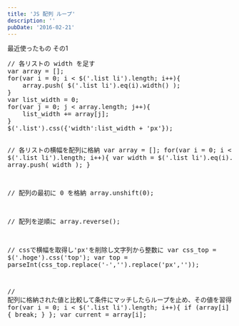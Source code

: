 ```yaml
---
title: 'JS 配列 ループ'
description: ''
pubDate: '2016-02-21'
---
```


<p>最近使ったもの その1</p>
<pre class="brush: jscript; title: ; notranslate" title="">// 各リストの width を足す
var array = [];
for(var i = 0; i &lt; $('.list li').length; i++){
	array.push( $('.list li').eq(i).width() );
}
var list_width = 0;
for(var j = 0; j &lt; array.length; j++){
	list_width += array[j];
}
$('.list').css({'width':list_width + 'px'});

// 各リストの横幅を配列に格納
var array = [];
for(var i = 0; i &lt; $('.list li').length; i++){
var width = $('.list li').eq(i).width();
array.push( width );
}

// 配列の最初に 0 を格納
array.unshift(0);

// 配列を逆順に
array.reverse();

// cssで横幅を取得し'px'を削除し文字列から整数に
var css_top = $('.hoge').css('top');
var top = parseInt(css_top.replace('-','').replace('px',''));

// 配列に格納された値と比較して条件にマッチしたらループを止め、その値を習得
for(var i = 0; i &lt; $('.list li').length; i++){
if (array[i] &gt; top) {
break;
}
};
var current = array[i];

</pre>

